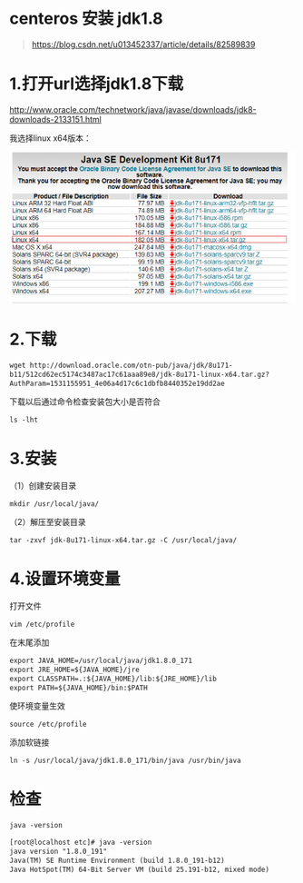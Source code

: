 # centeros 安装 jdk1.8


> https://blog.csdn.net/u013452337/article/details/82589839


# 1.打开url选择jdk1.8下载
http://www.oracle.com/technetwork/java/javase/downloads/jdk8-downloads-2133151.html

我选择linux x64版本：

![](../../image/backend/e3463e83-67bf-4688-aa66-54ce94ca1ac1.png)

# 2.下载

```
wget http://download.oracle.com/otn-pub/java/jdk/8u171-b11/512cd62ec5174c3487ac17c61aaa89e8/jdk-8u171-linux-x64.tar.gz?AuthParam=1531155951_4e06a4d17c6c1dbfb8440352e19dd2ae
```

下载以后通过命令检查安装包大小是否符合

```
ls -lht
```

# 3.安装
（1）创建安装目录

```
mkdir /usr/local/java/
```


（2）解压至安装目录

```
tar -zxvf jdk-8u171-linux-x64.tar.gz -C /usr/local/java/
```

# 4.设置环境变量
打开文件

```
vim /etc/profile
```

在末尾添加

```
export JAVA_HOME=/usr/local/java/jdk1.8.0_171
export JRE_HOME=${JAVA_HOME}/jre
export CLASSPATH=.:${JAVA_HOME}/lib:${JRE_HOME}/lib
export PATH=${JAVA_HOME}/bin:$PATH
```

使环境变量生效

```
source /etc/profile
```

添加软链接

```
ln -s /usr/local/java/jdk1.8.0_171/bin/java /usr/bin/java
```


# 检查

```
java -version
```

```
[root@localhost etc]# java -version
java version "1.8.0_191"
Java(TM) SE Runtime Environment (build 1.8.0_191-b12)
Java HotSpot(TM) 64-Bit Server VM (build 25.191-b12, mixed mode)
```


